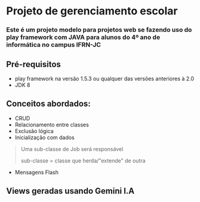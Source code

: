 #   Projeto de gerenciamento escolar

### Este é um projeto modelo para projetos web se fazendo uso do play framework com JAVA para alunos do 4º ano de informática no campus IFRN-JC

## Pré-requisitos
- play framework na versão 1.5.3 ou qualquer das versões anteriores à 2.0
- JDK 8 

## Conceitos abordados:

- CRUD
- Relacionamento entre classes
- Exclusão lógica
- Inicialização com dados
> Uma sub-classe de Job será responsável
>
>  sub-classe = classe que herda/"extende" de outra
- Mensagens Flash

## Views geradas usando Gemini I.A